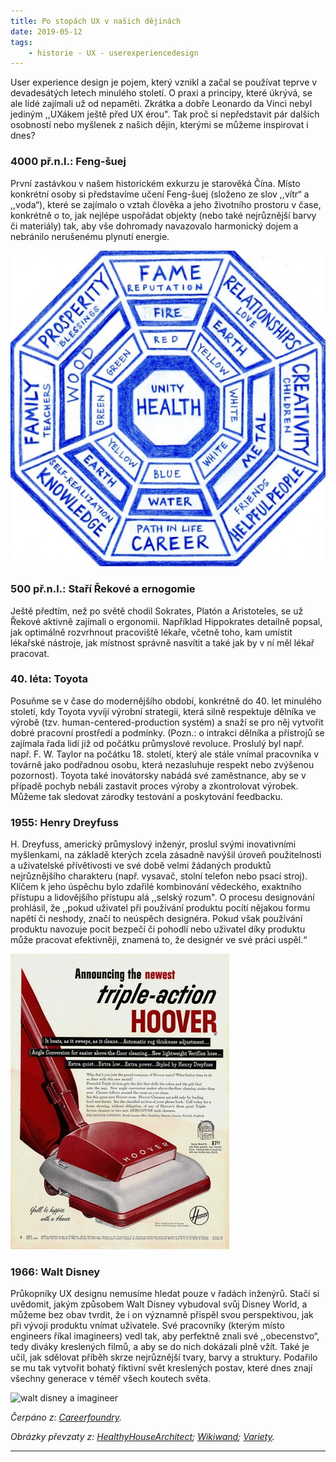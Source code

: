 ```yaml
---
title: Po stopách UX v našich dějinách
date: 2019-05-12
tags: 
    - historie - UX - userexperiencedesign
---
```


User experience design je pojem, který vznikl a začal se používat teprve v devadesátých letech minulého století. O praxi a principy, které úkrývá, se ale lidé zajímali už od nepaměti. Zkrátka a dobře Leonardo da Vinci nebyl jediným ,,UXákem ještě před UX érou". Tak proč si nepředstavit pár dalších osobností nebo myšlenek z našich dějin, kterými se můžeme inspirovat i dnes?

### 4000 př.n.l.: Feng-šuej

První zastávkou v našem historickém exkurzu je starověká Čína. Místo konkrétní osoby si představíme učení Feng-šuej (složeno ze slov ,,vítr“ a ,,voda“), které se zajímalo o vztah člověka a jeho životního prostoru v čase, konkrétně o to, jak nejlépe uspořádat objekty (nebo také nejrůznější barvy či materiály) tak, aby vše dohromady navazovalo harmonický dojem a nebránilo nerušenému plynutí energie.

![feng-suej](https://github.com/AdamdaVinci/muj-webovy-projekt/blob/master/static/images/koncept.jpg "Rozvrzeni feng-suej")


### 500 př.n.l.: Staří Řekové a ernogomie

Ještě předtím, než po světě chodil Sokrates, Platón a Aristoteles, se už Řekové aktivně zajímali o ergonomii. Například Hippokrates detailně popsal, jak optimálně rozvrhnout pracoviště lékaře, včetně toho, kam umístit lékařské nástroje, jak místnost správně nasvítit a také jak by v ní měl lékař pracovat.

### 40. léta: Toyota

Posuňme se v čase do modernějšího období, konkrétně do 40. let minulého století, kdy Toyota vyvíjí výrobní strategii, která silně respektuje dělníka ve výrobě (tzv. human-centered-production systém) a snaží se pro něj vytvořit dobré pracovní prostředí a podmínky.
(Pozn.: o intrakci dělníka a přístrojů se zajímala řada lidí již od počátku průmyslové revoluce. Proslulý byl např. např. F. W. Taylor na počátku 18. století, který ale stále vnímal pracovníka v továrně jako podřadnou osobu, která nezasluhuje respekt nebo zvýšenou pozornost). Toyota také inovátorsky nabádá své zaměstnance, aby se v případě pochyb nebáli zastavit proces výroby a zkontrolovat výrobek. Můžeme tak sledovat zárodky testování a poskytování feedbacku.

### 1955: Henry Dreyfuss

H. Dreyfuss, americký průmyslový inženýr, proslul svými inovativními myšlenkami, na základě kterých zcela zásadně navýšil úroveň použitelnosti a uživatelské přívětivosti ve své době velmi žádaných produktů nejrůznějšího charakteru (např. vysavač, stolní telefon nebo psací stroj). Klíčem k jeho úspěchu bylo zdařilé kombinování vědeckého, exaktního přístupu a lidovějšího přístupu alá ,,selský rozum". 
O procesu designování prohlásil, že ,,pokud uživatel při používání produktu pocítí nějakou formu napětí či neshody, značí to neúspěch designéra. Pokud však používání produktu navozuje pocit bezpečí či pohodlí nebo uživatel díky produktu může pracovat efektivněji, znamená to, že designér ve své práci uspěl.“

![henry dreyfuss hoover](https://github.com/AdamdaVinci/muj-webovy-projekt/blob/master/static/images/hoover.jpg "Dreyfussuv vysavac")


### 1966: Walt Disney

Průkopníky UX designu nemusíme hledat pouze v řadách inženýrů. Stačí si uvědomit, jakým způsobem Walt Disney vybudoval svůj Disney World, a můžeme bez obav tvrdit, že i on významně přispěl svou perspektivou, jak při vývoji produktu vnímat uživatele. Své pracovníky (kterým místo engineers říkal imagineers) vedl tak, aby perfektně znali své ,,obecenstvo“, tedy diváky kreslených filmů, a aby se do nich dokázali plně vžít. Také je učil, jak sdělovat příběh skrze nejrůznější tvary, barvy a struktury. Podařilo se mu tak vytvořit bohatý fiktivní svět kreslených postav, které dnes znají všechny generace v téměř všech koutech světa.
 
 ![walt disney a imagineer](https://github.com/AdamdaVinci/muj-webovy-projekt/blob/master/static/images/disney.jpg "Walt Disney a imagineer v praci")


*Čerpáno z: [Careerfoundry](https://careerfoundry.com/en/blog/ux-design/the-fascinating-history-of-ux-design-a-definitive-timeline/).*

*Obrázky převzaty z: [HealthyHouseArchitect](http://thehealthyhousearchitect.com/feng-shui-design/); [Wikiwand](http://www.wikiwand.com/en/The_Hoover_Company); [Variety](https://variety.com/2013/film/news/walt-disneys-imagineers-to-get-documentary-in-2016-1200578944/).*

***
